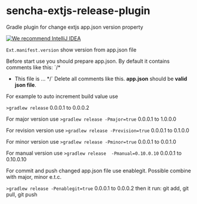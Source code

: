# sencha-extjs-release-plugin
Gradle plugin for change extjs app.json version property

[![We recommend IntelliJ IDEA](http://www.elegantobjects.org/intellij-idea.svg)](https://www.jetbrains.com/idea/)

`Ext.manifest.version` show version from app.json file

Before start use you should prepare app.json. By default it contains comments like this:
`/*
  * This file is ...
  */`
Delete all comments like this. **app.json** should be **valid json file**.
 
For example to auto increment build value use 

`>gradlew release` 0.0.0.1 to 0.0.0.2

For major version use 
`>gradlew release -Pmajor=true` 0.0.0.1 to 1.0.0.0 

For revision version use 
`>gradlew release -Prevision=true` 0.0.0.1 to 0.1.0.0


For minor version use 
`>gradlew release -Pminor=true` 0.0.0.1 to 0.0.1.0
  
For manual version use 
`>gradlew release  -Pmanual=0.10.0.10` 0.0.0.1 to 0.10.0.10     
     
For commit and push changed app.json file use enablegit.
Possible combine with major, minor e.t.c. 

`>gradlew release -Penablegit=true` 0.0.0.1 to 0.0.0.2 then it run: git add, git pull, git push 
  